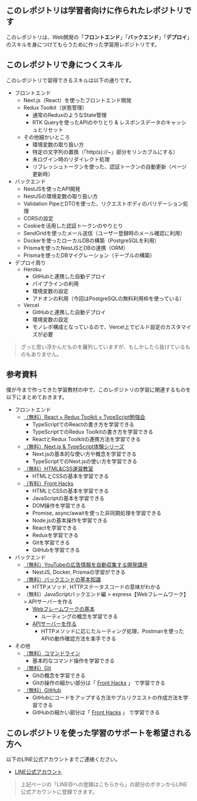 ## このレポジトリは学習者向けに作られたレポジトリです

このレポジトリは、Web開発の「**フロントエンド**」「**バックエンド**」「**デプロイ**」のスキルを身につけてもらうために作った学習用レポジトリです。


## このレポジトリで身につくスキル

このレポジトリで習得できるスキルは以下の通りです。

- フロントエンド
  - Next.js（React）を使ったフロントエンド開発
  - Redux Toolkit（状態管理）
    - 通常のReduxのようなState管理
    - RTK Queryを使ったAPIのやりとり & レスポンスデータのキャッシュとリセット
  - その他細かいところ
    - 環境変数の取り扱い方
    - 特定の文字列の置換（「http(s)://~」部分をリンカブルにする）
    - 未ログイン時のリダイレクト処理
    - リフレッシュトークンを使った、認証トークンの自動更新（ページ更新時）
- バックエンド
  - NestJSを使ったAPI開発
  - NestJSの環境変数の取り扱い方
  - Validation PipeとDTOを使った、リクエストボディのバリデーション処理
  - CORSの設定
  - Cookieを活用した認証トークンのやりとり
  - SendGridを使ったメール送信（ユーザー登録時のメール確認に利用）
  - Dockerを使ったローカルDBの構築（PostgreSQLを利用）
  - Prismaを使ったNestJSとDBの連携（ORM）
  - Prismaを使ったDBマイグレーション（テーブルの構築）
- デプロイ周り
  - Heroku
    - GitHubと連携した自動デプロイ
    - パイプラインの利用
    - 環境変数の設定
    - アドオンの利用（今回はPostgreSQLの無料利用枠を使っている）
  - Vercel
    - GitHubと連携した自動デプロイ
    - 環境変数の設定
    - モノレポ構成となっているので、Vercel上でビルド設定のカスタマイズが必要
    


> ざっと思い浮かんだものを羅列していますが、もしかしたら抜けているものもありません。



## 参考資料

僕が今まで作ってきた学習教材の中で、このレポジトリの学習に関連するものを以下にまとめておきます。

- フロントエンド
  - [（無料）React × Redux Toolkit × TypeScript勉強会](https://redux-toolkit-seminar-learning-materials.vercel.app/docs/intro/overview)
    - TypeScriptでのReactの書き方を学習できる
    - TypeScriptでのRedux Toolkitの書き方を学習できる
    - ReactとRedux Toolkitの連携方法を学習できる
  - [（無料）Next.js & TypeScript体験シリーズ](https://tsuyopon.xyz/learning-contents/web-dev/javascript/nextjs-and-typescript-experience-series/)
    - Next.jsの基本的な使い方や概念を学習できる
    - TypeScriptでのNext.jsの使い方を学習できる
  - [（無料）HTML&CSS速習教室](https://html-css-guide-five.vercel.app/)
    - HTMLとCSSの基本を学習できる
  - [（有料）Front Hacks](http://bit.ly/2ZpmGy8)
    - HTMLとCSSの基本を学習できる
    - JavaScriptの基本を学習できる
    - DOM操作を学習できる
    - Promise, async/awaitを使った非同期処理を学習できる
    - Node.jsの基本操作を学習できる
    - Reactを学習できる
    - Reduxを学習できる
    - Gitを学習できる
    - GitHubを学習できる
- バックエンド
  - [（無料）YouTubeの広告情報を自動収集する開発講座](https://tsuyopon.xyz/2022/01/05/yt-ads-scraping-online-seminar/)
    - NestJS, Docker, Prismaの学習ができる
  - [（無料）バックエンドの基本知識](https://tsuyopon.xyz/learning-contents/web-dev/basic-knowledge-of-backend/)
    - HTTPメソッド, HTTPステータスコードの意味がわかる
  - （無料）JavaScriptバックエンド編 > express【Webフレームワーク】 > APIサーバーを作る
    - [Webフレームワークの基本](https://tsuyopon.xyz/learning-contents/web-dev/javascript/backend/#Web)
      - ルーティングの概念を学習できる
    - [APIサーバーを作る](https://tsuyopon.xyz/learning-contents/web-dev/javascript/backend/#API)
      - HTTPメソッドに応じたルーティング処理、Postmanを使ったAPIの動作確認方法を楽手できる
- その他
  - [（無料）コマンドライン](https://tsuyopon.xyz/learning-contents/command-line/)
    - 基本的なコマンド操作を学習できる
  - [（無料）Git](https://tsuyopon.xyz/learning-contents/git/)
    - Gitの概念を学習できる
    - Gitの操作の細かい部分は「 [Front Hacks](http://bit.ly/2ZpmGy8) 」 で学習できる
  - [（無料）GitHub](https://tsuyopon.xyz/learning-contents/github/)
    - GitHubにコードをアップする方法やプルリクエストの作成方法を学習できる
    - GitHubの細かい部分は「 [Front Hacks](http://bit.ly/2ZpmGy8) 」 で学習できる
    
    
 ## このレポジトリを使った学習のサポートを希望される方へ
 
以下のLINE公式アカウントまでご連絡ください。
 
- [LINE公式アカウント](https://tsuyopon.xyz/lp/mail-magazine/)


> 上記ページの「LINE@への登録はこちらから」の部分のボタンからLINE公式アカウントに登録できます。
